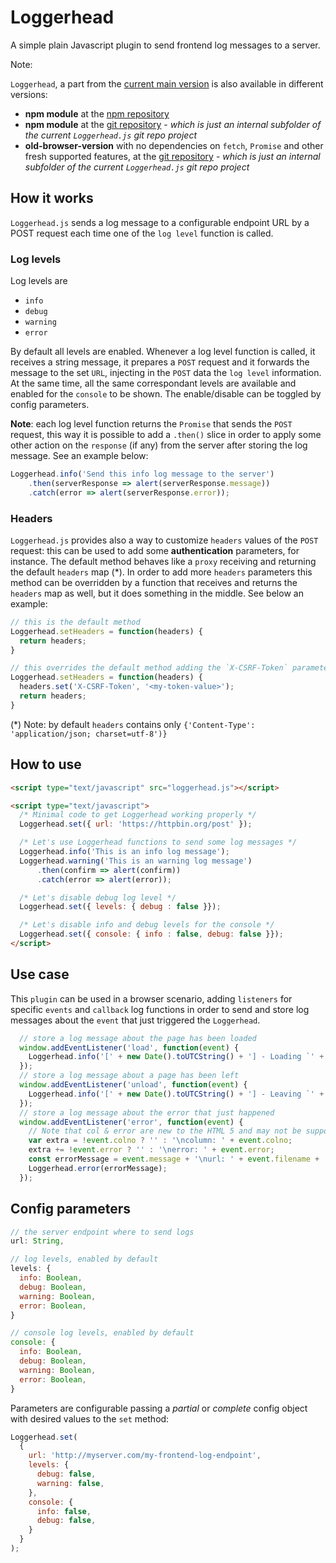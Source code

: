 # Loggerhead
A simple plain Javascript plugin to send frontend log messages to a server.

Note:

`Loggerhead`, a part from the [current main version](https://github.com/ncounter/loggerhead) is also available in different versions:
 - **npm module** at the [npm repository](https://www.npmjs.com/package/loggerhead-module)
 - **npm module** at the [git repository](https://github.com/ncounter/loggerhead/tree/master/loggerhead-module) - *which is just an internal subfolder of the current `Loggerhead.js` git repo project*
 - **old-browser-version** with no dependencies on `fetch`, `Promise` and other fresh supported features, at the [git repository](https://github.com/ncounter/loggerhead/tree/master/for-old-browser) - *which is just an internal subfolder of the current `Loggerhead.js` git repo project*

## How it works
`Loggerhead.js` sends a log message to a configurable endpoint URL by a POST request each time one of the `log level` function is called.

### Log levels
Log levels are
* `info`
* `debug`
* `warning`
* `error`

By default all levels are enabled. Whenever a log level function is called, it receives a string message, it prepares a `POST` request and it forwards the message to the set `URL`, injecting in the `POST` data the `log level` information. At the same time, all the same correspondant levels are available and enabled for the `console` to be shown. The enable/disable can be toggled by config parameters.

**Note**: each log level function returns the `Promise` that sends the `POST` request, this way it is possible to add a `.then()` slice in order to apply some other action on the `response` (if any) from the server after storing the log message. See an example below:
```javascript
Loggerhead.info('Send this info log message to the server')
    .then(serverResponse => alert(serverResponse.message))
    .catch(error => alert(serverResponse.error));
```

### Headers
`Loggerhead.js` provides also a way to customize `headers` values of the `POST` request: this can be used to add some **authentication** parameters, for instance. The default method behaves like a `proxy` receiving and returning the default `headers` map (*). In order to add more `headers` parameters this method can be overridden by a function that receives and returns the `headers` map as well, but it does something in the middle. See below an example:

```javascript
// this is the default method
Loggerhead.setHeaders = function(headers) {
  return headers;
}

// this overrides the default method adding the `X-CSRF-Token` parameters in the `headers` map
Loggerhead.setHeaders = function(headers) {
  headers.set('X-CSRF-Token', '<my-token-value>');
  return headers;
}
```

(*) Note: by default `headers` contains only `{'Content-Type': 'application/json; charset=utf-8')}`

## How to use
```html
<script type="text/javascript" src="loggerhead.js"></script>

<script type="text/javascript">
  /* Minimal code to get Loggerhead working properly */
  Loggerhead.set({ url: 'https://httpbin.org/post' });

  /* Let's use Loggerhead functions to send some log messages */
  Loggerhead.info('This is an info log message');
  Loggerhead.warning('This is an warning log message')
      .then(confirm => alert(confirm))
      .catch(error => alert(error));

  /* Let's disable debug log level */
  Loggerhead.set({ levels: { debug : false }});

  /* Let's disable info and debug levels for the console */
  Loggerhead.set({ console: { info : false, debug: false }});
</script>
```

## Use case
This `plugin` can be used in a browser scenario, adding `listeners` for specific `events` and `callback` log functions in order to send and store log messages about the `event` that just triggered the `Loggerhead`.

```javascript
  // store a log message about the page has been loaded
  window.addEventListener('load', function(event) {
    Loggerhead.info('[' + new Date().toUTCString() + '] - Loading `' + window.location + '`');
  });
  // store a log message about a page has been left
  window.addEventListener('unload', function(event) {
    Loggerhead.info('[' + new Date().toUTCString() + '] - Leaving `' + window.location + '`');
  });
  // store a log message about the error that just happened
  window.addEventListener('error', function(event) {
    // Note that col & error are new to the HTML 5 and may not be supported in every browser.
    var extra = !event.colno ? '' : '\ncolumn: ' + event.colno;
    extra += !event.error ? '' : '\nerror: ' + event.error;
    const errorMessage = event.message + '\nurl: ' + event.filename + '\nline: ' + event.lineno + extra;
    Loggerhead.error(errorMessage);
  });
```

## Config parameters
```javascript
// the server endpoint where to send logs
url: String,

// log levels, enabled by default
levels: {
  info: Boolean,
  debug: Boolean,
  warning: Boolean,
  error: Boolean,
}

// console log levels, enabled by default
console: {
  info: Boolean,
  debug: Boolean,
  warning: Boolean,
  error: Boolean,
}
```

Parameters are configurable passing a *partial* or *complete* config object with desired values to the `set` method:

```javascript
Loggerhead.set(
  {
    url: 'http://myserver.com/my-frontend-log-endpoint',
    levels: {
      debug: false,
      warning: false,
    },
    console: {
      info: false,
      debug: false,
    }
  }
);
```

